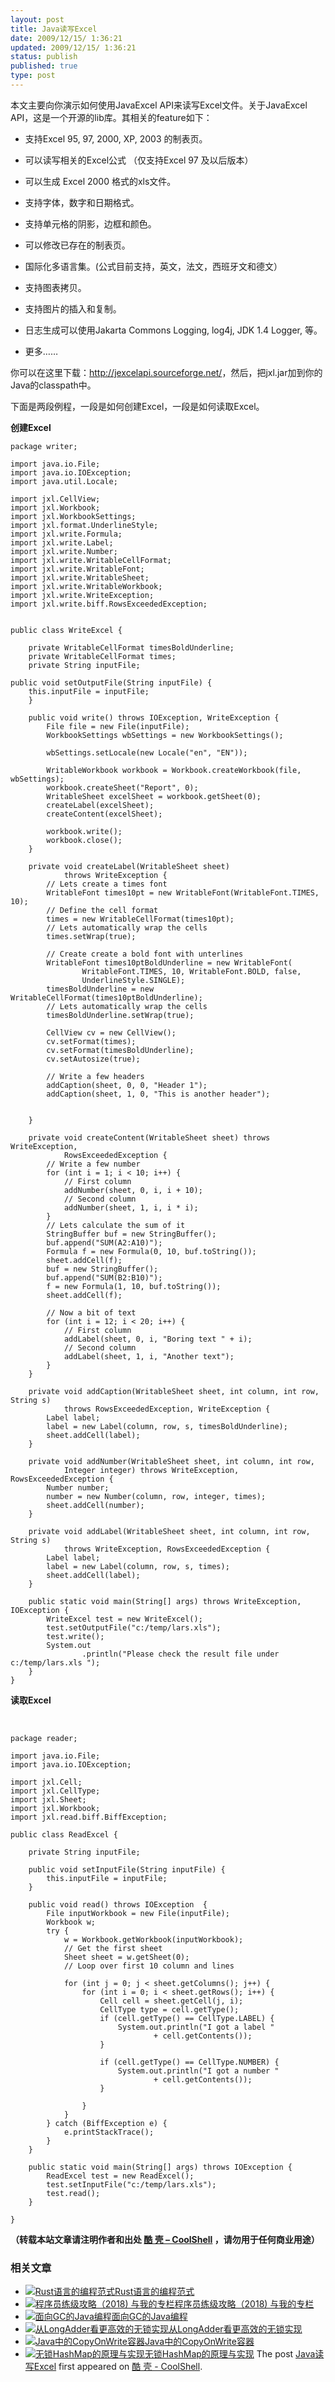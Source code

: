 ```yaml
---
layout: post
title: Java读写Excel
date: 2009/12/15/ 1:36:21
updated: 2009/12/15/ 1:36:21
status: publish
published: true
type: post
---
```


本文主要向你演示如何使用JavaExcel API来读写Excel文件。关于JavaExcel API，这是一个开源的lib库。其相关的feature如下：


- 支持Excel 95, 97, 2000, XP, 2003 的制表页。

- 可以读写相关的Excel公式 （仅支持Excel 97 及以后版本）

- 可以生成 Excel 2000 格式的xls文件。

- 支持字体，数字和日期格式。

- 支持单元格的阴影，边框和颜色。

- 可以修改已存在的制表页。

- 国际化多语言集。(公式目前支持，英文，法文，西班牙文和德文）

- 支持图表拷贝。

- 支持图片的插入和复制。

- 日志生成可以使用Jakarta Commons Logging, log4j, JDK 1.4 Logger, 等。

- 更多……

你可以在这里下载：<http://jexcelapi.sourceforge.net/>，然后，把jxl.jar加到你的Java的classpath中。


下面是两段例程，一段是如何创建Excel，一段是如何读取Excel。



**创建Excel**



```
package writer;

import java.io.File;
import java.io.IOException;
import java.util.Locale;

import jxl.CellView;
import jxl.Workbook;
import jxl.WorkbookSettings;
import jxl.format.UnderlineStyle;
import jxl.write.Formula;
import jxl.write.Label;
import jxl.write.Number;
import jxl.write.WritableCellFormat;
import jxl.write.WritableFont;
import jxl.write.WritableSheet;
import jxl.write.WritableWorkbook;
import jxl.write.WriteException;
import jxl.write.biff.RowsExceededException;


public class WriteExcel {

	private WritableCellFormat timesBoldUnderline;
	private WritableCellFormat times;
	private String inputFile;
	
public void setOutputFile(String inputFile) {
	this.inputFile = inputFile;
	}

	public void write() throws IOException, WriteException {
		File file = new File(inputFile);
		WorkbookSettings wbSettings = new WorkbookSettings();

		wbSettings.setLocale(new Locale("en", "EN"));

		WritableWorkbook workbook = Workbook.createWorkbook(file, wbSettings);
		workbook.createSheet("Report", 0);
		WritableSheet excelSheet = workbook.getSheet(0);
		createLabel(excelSheet);
		createContent(excelSheet);

		workbook.write();
		workbook.close();
	}

	private void createLabel(WritableSheet sheet)
			throws WriteException {
		// Lets create a times font
		WritableFont times10pt = new WritableFont(WritableFont.TIMES, 10);
		// Define the cell format
		times = new WritableCellFormat(times10pt);
		// Lets automatically wrap the cells
		times.setWrap(true);

		// Create create a bold font with unterlines
		WritableFont times10ptBoldUnderline = new WritableFont(
				WritableFont.TIMES, 10, WritableFont.BOLD, false,
				UnderlineStyle.SINGLE);
		timesBoldUnderline = new WritableCellFormat(times10ptBoldUnderline);
		// Lets automatically wrap the cells
		timesBoldUnderline.setWrap(true);

		CellView cv = new CellView();
		cv.setFormat(times);
		cv.setFormat(timesBoldUnderline);
		cv.setAutosize(true);

		// Write a few headers
		addCaption(sheet, 0, 0, "Header 1");
		addCaption(sheet, 1, 0, "This is another header");
		

	}

	private void createContent(WritableSheet sheet) throws WriteException,
			RowsExceededException {
		// Write a few number
		for (int i = 1; i < 10; i++) {
			// First column
			addNumber(sheet, 0, i, i + 10);
			// Second column
			addNumber(sheet, 1, i, i * i);
		}
		// Lets calculate the sum of it
		StringBuffer buf = new StringBuffer();
		buf.append("SUM(A2:A10)");
		Formula f = new Formula(0, 10, buf.toString());
		sheet.addCell(f);
		buf = new StringBuffer();
		buf.append("SUM(B2:B10)");
		f = new Formula(1, 10, buf.toString());
		sheet.addCell(f);

		// Now a bit of text
		for (int i = 12; i < 20; i++) {
			// First column
			addLabel(sheet, 0, i, "Boring text " + i);
			// Second column
			addLabel(sheet, 1, i, "Another text");
		}
	}

	private void addCaption(WritableSheet sheet, int column, int row, String s)
			throws RowsExceededException, WriteException {
		Label label;
		label = new Label(column, row, s, timesBoldUnderline);
		sheet.addCell(label);
	}

	private void addNumber(WritableSheet sheet, int column, int row,
			Integer integer) throws WriteException, RowsExceededException {
		Number number;
		number = new Number(column, row, integer, times);
		sheet.addCell(number);
	}

	private void addLabel(WritableSheet sheet, int column, int row, String s)
			throws WriteException, RowsExceededException {
		Label label;
		label = new Label(column, row, s, times);
		sheet.addCell(label);
	}

	public static void main(String[] args) throws WriteException, IOException {
		WriteExcel test = new WriteExcel();
		test.setOutputFile("c:/temp/lars.xls");
		test.write();
		System.out
				.println("Please check the result file under c:/temp/lars.xls ");
	}
}

```


**读取Excel**  

 



```
package reader;

import java.io.File;
import java.io.IOException;

import jxl.Cell;
import jxl.CellType;
import jxl.Sheet;
import jxl.Workbook;
import jxl.read.biff.BiffException;

public class ReadExcel {

	private String inputFile;

	public void setInputFile(String inputFile) {
		this.inputFile = inputFile;
	}

	public void read() throws IOException  {
		File inputWorkbook = new File(inputFile);
		Workbook w;
		try {
			w = Workbook.getWorkbook(inputWorkbook);
			// Get the first sheet
			Sheet sheet = w.getSheet(0);
			// Loop over first 10 column and lines

			for (int j = 0; j < sheet.getColumns(); j++) {
				for (int i = 0; i < sheet.getRows(); i++) {
					Cell cell = sheet.getCell(j, i);
					CellType type = cell.getType();
					if (cell.getType() == CellType.LABEL) {
						System.out.println("I got a label "
								+ cell.getContents());
					}

					if (cell.getType() == CellType.NUMBER) {
						System.out.println("I got a number "
								+ cell.getContents());
					}

				}
			}
		} catch (BiffException e) {
			e.printStackTrace();
		}
	}

	public static void main(String[] args) throws IOException {
		ReadExcel test = new ReadExcel();
		test.setInputFile("c:/temp/lars.xls");
		test.read();
	}

}

```



**（转载本站文章请注明作者和出处 [酷 壳 – CoolShell](https://coolshell.cn/) ，请勿用于任何商业用途）**



### 相关文章

* [![Rust语言的编程范式](https://coolshell.cn/wp-content/uploads/2020/03/rust-social-wide-150x150.jpg)](https://coolshell.cn/articles/20845.html)[Rust语言的编程范式](https://coolshell.cn/articles/20845.html)
* [![程序员练级攻略（2018)  与我的专栏](https://coolshell.cn/wp-content/uploads/2018/05/300x262-150x150.jpg)](https://coolshell.cn/articles/18360.html)[程序员练级攻略（2018) 与我的专栏](https://coolshell.cn/articles/18360.html)
* [![面向GC的Java编程](https://coolshell.cn/wp-content/plugins/wordpress-23-related-posts-plugin/static/thumbs/24.jpg)](https://coolshell.cn/articles/11541.html)[面向GC的Java编程](https://coolshell.cn/articles/11541.html)
* [![从LongAdder看更高效的无锁实现](https://coolshell.cn/wp-content/plugins/wordpress-23-related-posts-plugin/static/thumbs/17.jpg)](https://coolshell.cn/articles/11454.html)[从LongAdder看更高效的无锁实现](https://coolshell.cn/articles/11454.html)
* [![Java中的CopyOnWrite容器](https://coolshell.cn/wp-content/uploads/2014/03/cow-copy-150x150.jpg)](https://coolshell.cn/articles/11175.html)[Java中的CopyOnWrite容器](https://coolshell.cn/articles/11175.html)
* [![无锁HashMap的原理与实现](https://coolshell.cn/wp-content/uploads/2013/05/图1-3-150x150.jpg)](https://coolshell.cn/articles/9703.html)[无锁HashMap的原理与实现](https://coolshell.cn/articles/9703.html)
The post [Java读写Excel](https://coolshell.cn/articles/1954.html) first appeared on [酷 壳 - CoolShell](https://coolshell.cn).